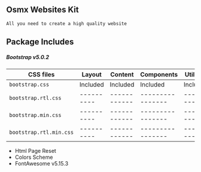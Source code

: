 ## Osmx Websites Kit
`All you need to create a high quality website`


## Package Includes 
##### Bootstrap v5.0.2
|CSS files                      |Layout   |Content  |Components|Utilities |
| -------------------------------- | ---------- | ------------ | ---------------- | ----------- |
|`bootstrap.css`            |Included| Included| Included     |Included|
|`bootstrap.rtl.css`       | ---------- | ------------ | ---------------- | ----------- |
|`bootstrap.min.css`     | ---------- | ------------ | ---------------- | ----------- |
|`bootstrap.rtl.min.css`| ---------- | ------------ | ---------------- | ----------- |
 - Html Page Reset
 - Colors Scheme
 - FontAwesome v5.15.3